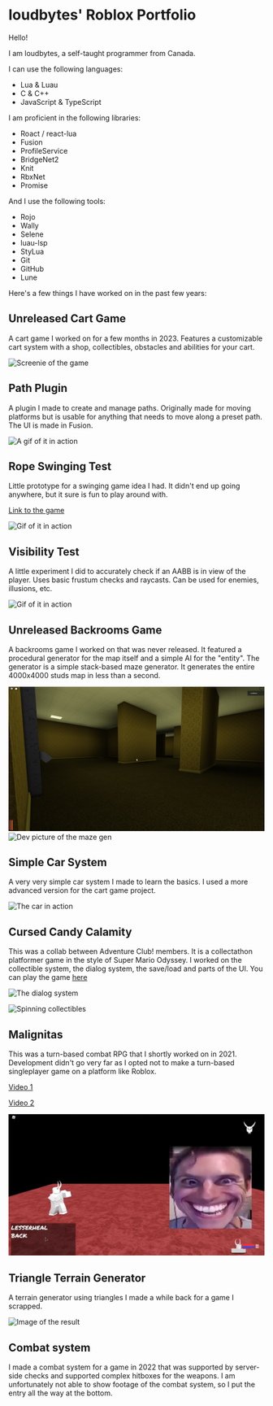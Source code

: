 # loudbytes' Roblox Portfolio

Hello!

I am loudbytes, a self-taught programmer from Canada.

I can use the following languages:
- Lua & Luau
- C & C++
- JavaScript & TypeScript

I am proficient in the following libraries:
- Roact / react-lua
- Fusion
- ProfileService
- BridgeNet2
- Knit
- RbxNet
- Promise

And I use the following tools:
- Rojo
- Wally
- Selene
- luau-lsp
- StyLua
- Git
- GitHub
- Lune

Here's a few things I have worked on in the past few years:

## Unreleased Cart Game

A cart game I worked on for a few months in 2023. Features a customizable cart system with a shop, collectibles, obstacles and abilities for your cart.

![Screenie of the game](files/cart.png)

## Path Plugin

A plugin I made to create and manage paths. Originally made for moving platforms but is usable for anything that needs to move along a preset path. The UI is made in Fusion.

![A gif of it in action](files/path.gif)

## Rope Swinging Test

Little prototype for a swinging game idea I had. It didn't end up going anywhere, but it sure is fun to play around with.

[Link to the game](https://www.roblox.com/games/10130525843/Rope-Swing-Test)

![Gif of it in action](files/swing.gif)

## Visibility Test

A little experiment I did to accurately check if an AABB is in view of the player. Uses basic frustum checks and raycasts. Can be used for enemies, illusions, etc.

![Gif of it in action](files/visible.gif)

## Unreleased Backrooms Game

A backrooms game I worked on that was never released. It featured a procedural generator for the map itself and a simple AI for the "entity". The generator is a simple stack-based maze generator. It generates the entire 4000x4000 studs map in less than a second.

![Backrooms](files/backrooms1.jpg)
![Dev picture of the maze gen](files/backrooms2.png)

## Simple Car System

A very very simple car system I made to learn the basics. I used a more advanced version for the cart game project.

![The car in action](files/car.gif)

## Cursed Candy Calamity

This was a collab between Adventure Club! members. It is a collectathon platformer game in the style of Super Mario Odyssey. I worked on the collectible system, the dialog system, the save/load and parts of the UI. You can play the game [here](https://www.roblox.com/games/7199015832/Halloween-2021-Cursed-Candy-Calamity)

![The dialog system](files/ccc1.png)

![Spinning collectibles](files/ccc2.gif)

## Malignitas

This was a turn-based combat RPG that I shortly worked on in 2021. Development didn't go very far as I opted not to make a turn-based singleplayer game on a platform like Roblox.

[Video 1](https://www.youtube.com/watch?v=WOSMDONHibE)

[Video 2](https://www.youtube.com/watch?v=z6Q8Gslt_Fs)

![Screencap of the video](files/malignitas.jpg)

## Triangle Terrain Generator

A terrain generator using triangles I made a while back for a game I scrapped.

![Image of the result](files/terrain.png)

## Combat system

I made a combat system for a game in 2022 that was supported by server-side checks and supported complex hitboxes for the weapons. I am unfortunately not able to show footage of the combat system, so I put the entry all the way at the bottom.